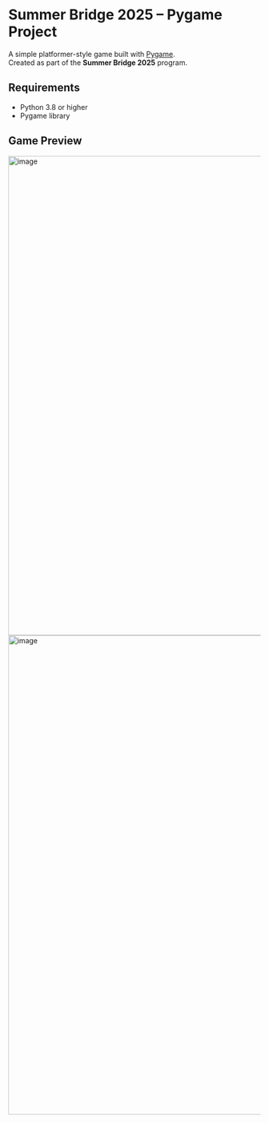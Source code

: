 # Summer Bridge 2025 – Pygame Project

A simple platformer-style game built with [Pygame](https://www.pygame.org/).  
Created as part of the **Summer Bridge 2025** program.

## Requirements
- Python 3.8 or higher  
- Pygame library

## Game Preview

<img width="1470" height="956" alt="image" src="https://github.com/user-attachments/assets/f5ac53ca-9f96-4e27-b69d-e44cec08dd90" />

<img width="1470" height="956" alt="image" src="https://github.com/user-attachments/assets/ac90a671-565c-4b82-b3f7-4c16f993733a" />
